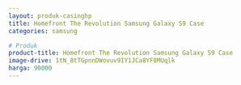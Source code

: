 ```yaml
---
layout: produk-casinghp
title: Homefront The Revolution Samsung Galaxy S9 Case
categories: samsung

# Produk
product-title: Homefront The Revolution Samsung Galaxy S9 Case
image-drive: 1tN_8tTGpnnDWovuv9IY1JCa8YF8MUqlk
harga: 90000
---
```

